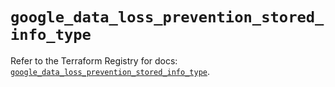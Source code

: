 # `google_data_loss_prevention_stored_info_type`

Refer to the Terraform Registry for docs: [`google_data_loss_prevention_stored_info_type`](https://registry.terraform.io/providers/hashicorp/google-beta/6.1.0/docs/resources/google_data_loss_prevention_stored_info_type).
